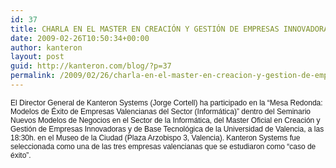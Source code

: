 ```yaml
---
id: 37
title: CHARLA EN EL MASTER EN CREACIÓN Y GESTIÓN DE EMPRESAS INNOVADORAS Y DE BASE TECNOLÓGICA DE LA UV
date: 2009-02-26T10:50:34+00:00
author: kanteron
layout: post
guid: http://kanteron.com/blog/?p=37
permalink: /2009/02/26/charla-en-el-master-en-creacion-y-gestion-de-empresas-innovadoras-y-de-base-tecnologica-de-la-uv/
---
```

<p style="font: normal normal normal 12px/normal Helvetica;margin: 0px">
  El Director General de Kanteron Systems (Jorge Cortell) ha participado en la “Mesa Redonda: Modelos de Éxito de Empresas Valencianas del Sector (Informática)” dentro del Seminario Nuevos Modelos de Negocios en el Sector de la Informática, del Master Oficial en Creación y Gestión de Empresas Innovadoras y de Base Tecnológica de la Universidad de Valencia, a las 18:30h. en el Museo de la Ciudad (Plaza Arzobispo 3, Valencia). Kanteron Systems fue seleccionada como una de las tres empresas valencianas que se estudiaron como “caso de éxito”.
</p>